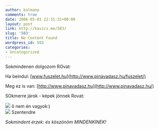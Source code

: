 ```yaml
---
author: kalmanp
comments: true
date: 2006-05-01 22:31:31+00:00
layout: post
link: http://kavics.me/583/
slug: '583'
title: No Content Found
wordpress_id: 583
categories:
- Uncategorized
---
```


Sokmindenen dolgozom ROvat:




Ha beindul: [www.fuszelet.hu](http://www.pinavadasz.hu/fuszelet/)




Meg ez is van: [http://www.pinavadasz.hu](http://www.pinavadasz.hu/)




SOkmerre járok - képek jönnek Rovat:




![](http://kavics.freeblog.hu/Files/!!!gabesz.jpg) ő nem én vagyok:)  
![](http://kavics.freeblog.hu/Files/!!!szendre.jpg) Szentendre




_Sokmindent érzek: és köszönöm MINDENKINEK!_



